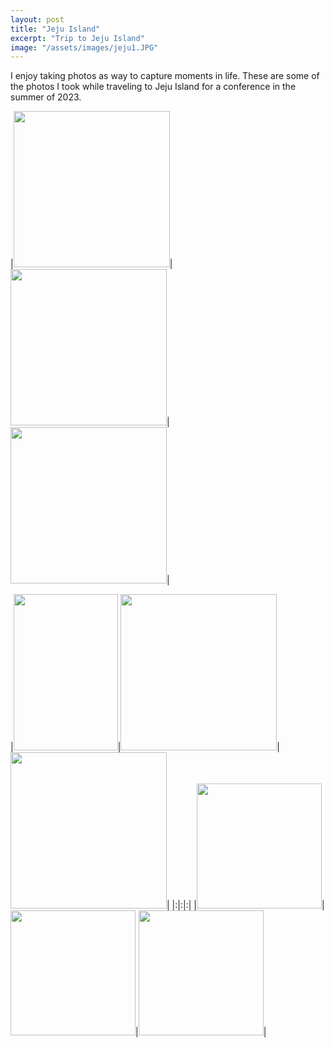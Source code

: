 ```yaml
---
layout: post
title: "Jeju Island"
excerpt: "Trip to Jeju Island"
image: "/assets/images/jeju1.JPG"
---
```


I enjoy taking photos as way to capture moments in life. These are some of the photos I took while traveling to Jeju Island for a conference in the summer of 2023.


|<img src="../../../assets/images/jeju2.JPG" height=250px>|<img src="../../../assets/images/jeju3.JPG" height=250px>|<img src="../../../assets/images/jeju4.JPG" height=250px>|

|<img src="../../../assets/images/jeju5.JPG" width=167px height=250px >|<img src="../../../assets/images/jeju6.JPG" height=250px>|<img src="../../../assets/images/jeju7.JPG" height=250px>|
|:|:|:|
|<img src="../../../assets/images/jeju8.JPG" height=200px>|<img src="../../../assets/images/jeju9.JPG" height=200px>|<img src="../../../assets/images/jeju10.JPG" height=200px>|
